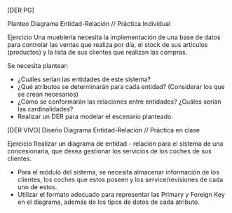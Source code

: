 [DER PG]

 Planteo Diagrama Entidad-Relación
// Práctica Individual

Ejercicio
Una mueblería necesita la implementación de una base de datos para controlar las ventas que realiza por día, el stock de sus artículos (productos) y la lista de sus clientes que realizan las compras.

Se necesita plantear:
- ¿Cuáles serían las entidades de este sistema?
- ¿Qué atributos se determinarán para cada entidad? (Considerar los que se crean necesarios)
- ¿Cómo se conformarán las relaciones entre entidades? ¿Cuáles serían las cardinalidades?
- Realizar un DER para modelar el escenario planteado.



[DER VIVO]
Diseño Diagrama Entidad-Relación
// Práctica en clase

Ejercicio
Realizar un diagrama de entidad - relación para el sistema de una concesionaria, que desea gestionar los servicios de los coches de sus clientes. 

- Para el módulo del sistema, se necesita almacenar información de los clientes, los coches que estos poseen y los service/revisiones de cada uno de estos.
- Utilizar el formato adecuado para representar las Primary y Foreign Key en el diagrama, además de los tipos de datos de cada atributo.

